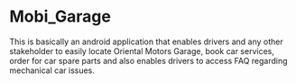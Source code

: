 # Mobi_Garage
This is basically an android application that enables drivers and any other stakeholder to easily locate Oriental Motors Garage, book car services, order for car spare parts and also enables drivers to access FAQ regarding mechanical car issues.
